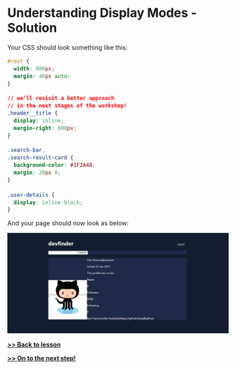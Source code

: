 # Understanding Display Modes - Solution

Your CSS should look something like this:

```css
#root {
  width: 800px;
  margin: 40px auto;
}

// we'll revisit a better approach
// in the next stages of the workshop!
.header__title {
  display: inline;
  margin-right: 600px;
}

.search-bar,
.search-result-card {
  background-color: #1F2A48;
  margin: 20px 0;
}

.user-details {
  display: inline-block;
}
```

And your page should now look as below:

![image](/assets/display_modes_solution.png)

**[>> Back to lesson](/lessons/2-display-modes.md)**

**[>> On to the next step!](/lessons/3-css-box-model.md)**